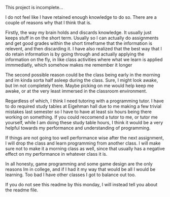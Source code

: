 This project is incomplete...

I do not feel like I have retained enough knowledge to do so. There are a couple of reasons why that I think that is.

Firstly, the way my brain holds and discards knowledge. It usually just keeps stuff in on the short term. Usually so I can actually do assignments and get good grades within the short timeframe that the information is relevent, and then discarding it.
I have also realized that the best way that I do retain information is by going through and actually applying the information on the fly, in like class activities where what we learn is applied immmediatly, which somehow makes me remember it longer

The second possible reason could be the class being early in the morning and im kinda sorta half asleep during the class. Sure, I might look awake, but Im not completely there. Maybe picking on me would help keep me awake, or at the very least immersed in the classroom environment.

Regardless of which, I think I need tutoring with a programming tutor. I have to do required study tables at Eigehman hall due to me making a few trivial mistakes last semester so I have to have at least six hours being there working on something. If you could reccomend a tutor to me, or tutor me yourself, while I am doing these study table hours, I think it would be a very helpful towards my performance and understanding of programming.

If things are not going too well performance wise after the next assignment, I will drop the class and learn programming from another class. I will make sure not to make it a morning class as well, since that usually has a negative effect on my performance in whatever class it is.



In all honesty, game programming and some game design are the only reasons Im in college, and if I had it my way that would be all I would be learning. Too bad I have other classes I got to balance out too.

If you do not see this readme by this monday, I will instead tell you about the readme file.
